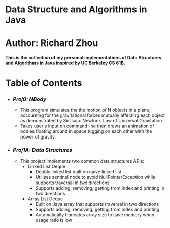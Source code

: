 # Data Structure and Algorithms in Java
# Author: Richard Zhou

#### This is the collection of my personal implementations of Data Structures and Algorithms in Java inspired by UC Berkeley CS 61B.

# Table of Contents
* ### *Proj0: NBody*
    * This program simulates the the motion of N objects in a plane, accounting for the gravitational forces mutually affecting each object as demonstrated by Sir Isaac Newton’s Law of Universal Gravitation.
    * Takes user's input on command line then draws an animation of bodies floating around in space tugging on each other with 
    the power of gravity.
* ### _Proj1A: Data Structures_ 
    * This project implements two common data structures APIs:
        * Linked List Deque
            * Doubly linked list built on naive linked list
            * Utilizes sentinel node to avoid NullPointerException while 
            supports traversal in two directions
            * Supports adding, removing, getting from index and printing in two directions
        * Array List Deque
            * Built on Java array that supports traversal in two directions
            * Supports adding, removing, getting from index and printing
            * Automatically truncates array size to save memory when usage ratio is low
            
